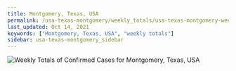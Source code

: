 ```yaml
---
title: Montgomery, Texas, USA
permalink: /usa-texas-montgomery/weekly_totals/usa-texas-montgomery-weekly_totals.html
last_updated: Oct 14, 2021
keywords: ["Montgomery, Texas, USA", "weekly totals"]
sidebar: usa-texas-montgomery_sidebar
---
```


![Weekly Totals of Confirmed Cases for Montgomery, Texas, USA](/covid_tracker/images/graphs/usa-texas-montgomery-weekly_totals_graph.png)
